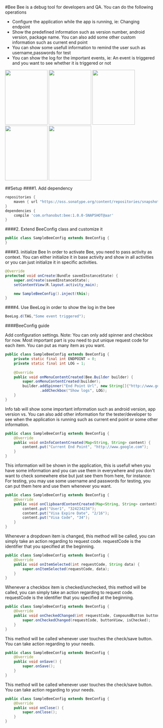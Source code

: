 #Bee
Bee is a debug tool for developers and QA. You can do the following operations 
<ul>
<li>Configure the application while the app is running, ie: Changing endpoint</li>
<li>Show the predefined information such as version number, android version, package name. You can also add some other custom information such as current end point</li>
<li>You can show some usefull information to remind the user such as username,passwords for test</li>
<li>You can show the log for the important events, ie: An event is triggered and you want to see whether it is triggered or not</li>
</ul>

<img src='https://github.com/nr4bt/bee/blob/master/images/bee1.png' width='140' height='180'></img>
<img src='https://github.com/nr4bt/bee/blob/master/images/bee2.png' width='140' height='180'></img>
<img src='https://github.com/nr4bt/bee/blob/master/images/bee3.png' width='140' height='180'></img>
<img src='https://github.com/nr4bt/bee/blob/master/images/bee4.png' width='140' height='180'></img>
<img src='https://github.com/nr4bt/bee/blob/master/images/bee5.png' width='140' height='180'></img>

##Setup
####1. Add dependency

```groovy
repositories {
    maven { url "https://oss.sonatype.org/content/repositories/snapshots/"}
}
dependencies {
    compile 'com.orhanobut:bee:1.0.0-SNAPSHOT@aar'
}
```

####2. Extend BeeConfig class and customize it

```java
public class SampleBeeConfig extends BeeConfig {
}
```

####3. initialize Bee
In order to activate Bee, you need to pass activity as context. You can either initialize it in base activity and show in all activities or you can just initialize it in specific activities. 

```java
@Override
protected void onCreate(Bundle savedInstanceState) {
    super.onCreate(savedInstanceState);
    setContentView(R.layout.activity_main);

    new SampleBeeConfig().inject(this);
}
```

####4. Use BeeLog in order to show the log in the bee

```java
BeeLog.d(TAG,"Some event triggered");
```

####BeeConfig guide

Add configuration settings. Note: You can only add spinner and checkbox for now. Most important part is you need to put unique request code for each item. You can put as many item as you want. 

```java
public class SampleBeeConfig extends BeeConfig {
    private static final int ENDPOINT = 0;
    private static final int LOG = 1;
    
    @Override
    public void onMenuContentCreated(Bee.Builder builder) {
        super.onMenuContentCreated(builder);
        builder.addSpinner("End Point Url", new String[]{"http://www.google.com"}, ENDPOINT)
                .addCheckbox("Show logs", LOG);
    }
}
```

Info tab will show some important information such as android version, app version vs. You can also add other information for the tester/developer to see when the application is running such as current end point or some other information.
    
```java
public class SampleBeeConfig extends BeeConfig {
    @Override
    public void onInfoContentCreated(Map<String, String> content) {
        content.put("Current End Point", "http://www.google.com");
    }
}
```

This information will be shown in the application, this is usefull when you have some information and you can use them in everywhere and you don't want to check somewhere else but just see them from here, for instance: For testing, you may use some username and passwords for testing, you can put them here and use them whenever you want.
        
```java
public class SampleBeeConfig extends BeeConfig {
    @Override
    public void onClipboardContentCreated(Map<String, String> content) {
        content.put("User1", "324234234");
        content.put("Visa Expire Date", "2/16");
        content.put("Visa Code", "34");
    }
}
```

Whenever a dropdown item is changed, this method will be called, you can simply take an action regarding to request code. requestCode is the identifier that you specified at the beginning.

```java
public class SampleBeeConfig extends BeeConfig {
    @Override
    public void onItemSelected(int requestCode, String data) {
        super.onItemSelected(requestCode, data);
    }
}
```

Whenever a checkbox item is checked/unchecked, this method will be called, you can simply take an action regarding to request code. requestCode is the identifier that you specified at the beginning.

```java
public class SampleBeeConfig extends BeeConfig {
    @Override
    public void onCheckedChanged(int requestCode, CompoundButton buttonView, boolean isChecked) {
        super.onCheckedChanged(requestCode, buttonView, isChecked);
    }
}
```

This method will be called whenever user touches the check/save button. You can take action regarding to your needs.

```java
public class SampleBeeConfig extends BeeConfig {
    @Override
    public void onSave() {
        super.onSave();
    }
}
```

This method will be called whenever user touches the check/save button. You can take action regarding to your needs.

```java
public class SampleBeeConfig extends BeeConfig {
    @Override
    public void onClose() {
        super.onClose();
    }
}
```
